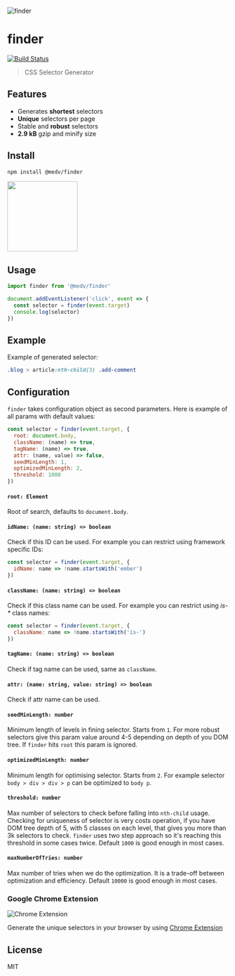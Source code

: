 ![finder](https://user-images.githubusercontent.com/141232/36463709-381f8c36-16fe-11e8-8fdc-fcbdd4f2a36c.png)

# finder

[![Build Status](https://travis-ci.org/antonmedv/finder.svg?branch=master)](https://travis-ci.org/antonmedv/finder)

> CSS Selector Generator

## Features

* Generates **shortest** selectors
* **Unique** selectors per page
* Stable and **robust** selectors
* **2.9 kB** gzip and minify size

## Install

```bash
npm install @medv/finder
```

<a href="https://www.patreon.com/antonmedv">
	<img src="https://c5.patreon.com/external/logo/become_a_patron_button@2x.png" width="160">
</a>

## Usage 

```js
import finder from '@medv/finder'

document.addEventListener('click', event => {
  const selector = finder(event.target)
  console.log(selector)  
})
```

## Example

Example of generated selector:

```css
.blog > article:nth-child(3) .add-comment
```

## Configuration

`finder` takes configuration object as second parameters. Here is example of all params with default values:

```js
const selector = finder(event.target, {
  root: document.body,
  className: (name) => true,
  tagName: (name) => true,
  attr: (name, value) => false,
  seedMinLength: 1,
  optimizedMinLength: 2,
  threshold: 1000
})
```

#### `root: Element`

Root of search, defaults to `document.body`.

#### `idName: (name: string) => boolean`

Check if this ID can be used. For example you can restrict using framework specific IDs:

```js
const selector = finder(event.target, {
  idName: name => !name.startsWith('ember')
})
```

#### `className: (name: string) => boolean`

Check if this class name can be used. For example you can restrict using _is-*_ class names:

```js
const selector = finder(event.target, {
  className: name => !name.startsWith('is-')
})
```

#### `tagName: (name: string) => boolean`

Check if tag name can be used, same as `className`.

#### `attr: (name: string, value: string) => boolean`

Check if attr name can be used.

#### `seedMinLength: number`

Minimum length of levels in fining selector. Starts from `1`. 
For more robust selectors give this param value around 4-5 depending on depth of you DOM tree. 
If `finder` hits `root` this param is ignored.

#### `optimizedMinLength: number`

Minimum length for optimising selector. Starts from `2`. 
For example selector `body > div > div > p` can be optimized to `body p`.

#### `threshold: number`

Max number of selectors to check before falling into `nth-child` usage. 
Checking for uniqueness of selector is very costs operation, if you have DOM tree depth of 5, with 5 classes on each level, 
that gives you more than 3k selectors to check. 
`finder` uses two step approach so it's reaching this threshold in some cases twice.
Default `1000` is good enough in most cases.  

#### `maxNumberOfTries: number`
Max number of tries when we do the optimization. It is a trade-off between optimization and efficiency.
Default `10000` is good enough in most cases.  

### Google Chrome Extension

![Chrome Extension](https://user-images.githubusercontent.com/141232/36737287-4a999d84-1c0d-11e8-8a14-43bcf9baf7ca.png)

Generate the unique selectors in your browser by using [Chrome Extension](https://chrome.google.com/webstore/detail/get-unique-css-selector/lkfaghhbdebclkklgjhhonadomejckai)

## License

MIT
